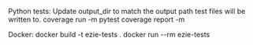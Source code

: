 Python tests:
Update output_dir to match the output path test files will be written to.
coverage run -m pytest
coverage report -m

Docker:
docker build -t ezie-tests .
docker run --rm ezie-tests
